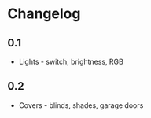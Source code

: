 # Changelog
## 0.1
- Lights - switch, brightness, RGB
## 0.2
- Covers - blinds, shades, garage doors